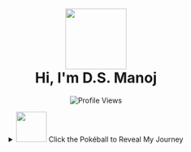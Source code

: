 <h1 align="center">
  <img src="https://media.giphy.com/media/1APaqOO5QOcwM/giphy.gif" width="120"/>
  <br/>
  Hi, I'm D.S. Manoj
</h1>

<p align="center">
  <img src="https://komarev.com/ghpvc/?username=Manoj-DharmaLingam&style=flat-square&color=blue" alt="Profile Views"/>
</p>

<details align="center">
  <summary><img src="https://raw.githubusercontent.com/PokeAPI/sprites/master/sprites/items/poke-ball.png" width="60"/> Click the Pokéball to Reveal My Journey</summary>

<br/>

🎓 **Second-Year Student at AIML – Artificial Intelligent Machine Learning**  
📧 [Email Me](mailto:dsmanoj1543@gmail.com) for Collaboration, Projects, or Tech Talk 😊

---

### 🚀 Projects I'm Working On
- 🌾 **Wheat Plant Disease Detection using CNN**
- 🫀 **Heart Attack Prediction using Random Forest**

### 🌱 What I'm Learning
- 🧠 Deep Learning & CNNs  
- 🌐 HTML, CSS, JavaScript  
- ☕ Java, Streamlit  

### 🤝 Seeking Help With
- ☁️ Cloud Deployment of ML  
- 🖼️ Image Classification Optimization  
- 🧠 LLM Integration

### 💬 Ask Me About
- ML Projects, Scikit-learn, Python, Collaboration

### ⚡ Fun Fact
> _I Love Tech and Tech Loves Me – It's Mutual! 💙_

---

## 📫 Let's Connect
[![LinkedIn](https://img.shields.io/badge/LinkedIn-%230077B5.svg?style=for-the-badge&logo=linkedin&logoColor=white)](https://linkedin.com/in/DsManoj)  
[![Email](https://img.shields.io/badge/Gmail-D14836?style=for-the-badge&logo=gmail&logoColor=white)](mailto:dsmanoj1543@gmail.com)

---

## 💻 Tech Stack
![Python](https://img.shields.io/badge/python-3670A0?style=for-the-badge&logo=python&logoColor=ffdd54)
![Java](https://img.shields.io/badge/java-%23ED8B00.svg?style=for-the-badge&logo=openjdk&logoColor=white)
![HTML5](https://img.shields.io/badge/html5-%23E34F26.svg?style=for-the-badge&logo=html5&logoColor=white)
![CSS3](https://img.shields.io/badge/css3-%231572B6.svg?style=for-the-badge&logo=css3&logoColor=white)
![JavaScript](https://img.shields.io/badge/javascript-%23323330.svg?style=for-the-badge&logo=javascript&logoColor=%23F7DF1E)
... *(Include your full stack here)*

---

## 📊 GitHub Stats
<p align="center">
  <img src="https://github-readme-stats.vercel.app/api?username=Manoj-DharmaLingam&theme=dark&show_icons=true" width="49%">
  <img src="https://nirzak-streak-stats.vercel.app/?user=Manoj-DharmaLingam&theme=dark" width="49%">
</p>

---

## 🏆 GitHub Trophies
<p align="center">
  <img src="https://github-profile-trophy.vercel.app/?username=Manoj-DharmaLingam&theme=onedark" />
</p>

---

## ✍️ Dev Quote
<p align="center">
  <img src="https://quotes-github-readme.vercel.app/api?type=horizontal&theme=radical"/>
</p>

---

## 🐍 Contribution Snake

<div align="center">
  <img src="https://profile-readme-generator.com/assets/snake.svg" alt="Snake animation" />
</div>

</details>
